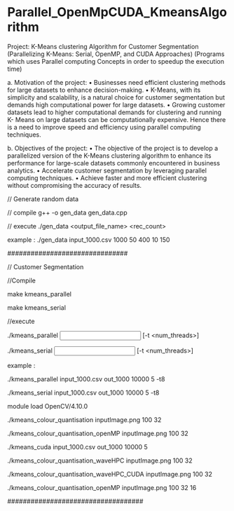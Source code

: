 # Parallel_OpenMpCUDA_KmeansAlgorithm
Project: K-Means clustering Algorithm for Customer Segmentation (Parallelizing K-Means: Serial, OpenMP, and CUDA Approaches)
(Programs which uses Parallel computing Concepts in order to speedup the execution time)


a. Motivation of the project:
• Businesses need efficient clustering methods for large datasets to enhance decision-making.
• K-Means, with its simplicity and scalability, is a natural choice for customer segmentation but
demands high computational power for large datasets.
• Growing customer datasets lead to higher computational demands for clustering and running K- Means on large datasets can be computationally expensive. Hence there is a need to improve speed and efficiency using parallel computing techniques.

b. Objectives of the project:
• The objective of the project is to develop a parallelized version of the K-Means clustering algorithm to enhance its performance for large-scale datasets commonly encountered in business analytics.
• Accelerate customer segmentation by leveraging parallel computing techniques.
• Achieve faster and more efficient clustering without compromising the accuracy of results.


// Generate random data 

// compile 
g++ -o gen_data gen_data.cpp

// execute 
./gen_data <output_file_name> <rec_count> <low rang1> <high range1> <low rang2> <high range2>

example : ./gen_data input_1000.csv 1000 50 400 10 150


###############################

// Customer Segmentation

//Compile 

make kmeans_parallel

make kmeans_serial

//execute 

./kmeans_parallel <Input Data Filename> <Output Filename> <Number of Iterations> <Number of Clusters> [-t <num_threads>]

./kmeans_serial <Input Data Filename> <Output Filename> <Number of Iterations> <Number of Clusters> [-t <num_threads>]

example : 

./kmeans_parallel input_1000.csv out_1000 10000 5 -t8

./kmeans_serial input_1000.csv out_1000 10000 5 -t8


module load OpenCV/4.10.0

./kmeans_colour_quantisation inputImage.png 100 32

./kmeans_colour_quantisation_openMP inputImage.png 100 32

./kmeans_cuda input_1000.csv out_1000 10000 5 

./kmeans_colour_quantisation_waveHPC inputImage.png 100 32

./kmeans_colour_quantisation_waveHPC_CUDA inputImage.png 100 32

./kmeans_colour_quantisation_openMP inputImage.png 100 32 16

###################################

